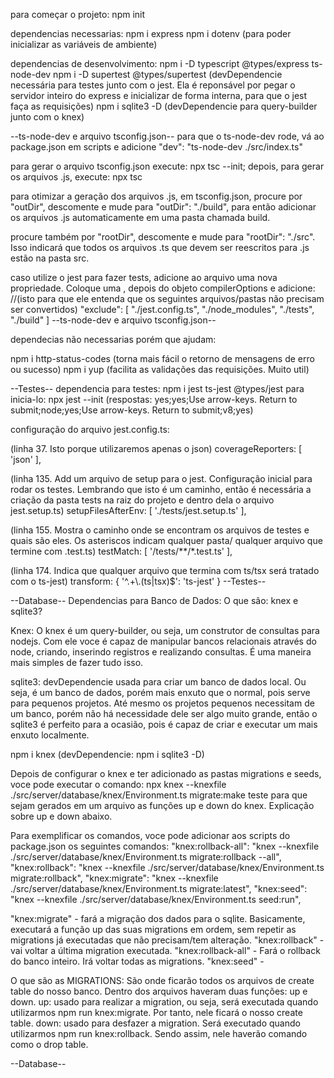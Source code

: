 para começar o projeto: npm init

dependencias necessarias: 
 npm i express
 npm i dotenv (para poder inicializar as variáveis de ambiente)

dependencias de desenvolvimento: 
 npm i -D typescript @types/express ts-node-dev
 npm i -D supertest @types/supertest (devDependencie necessária para testes junto com o jest. Ela é reponsável por pegar o servidor inteiro do express e inicializar de forma interna, para que o jest faça as requisições)
 npm i sqlite3 -D (devDependencie para query-builder junto com o knex)


--ts-node-dev e arquivo tsconfig.json--
para que o ts-node-dev rode, vá ao package.json em scripts e adicione "dev": "ts-node-dev ./src/index.ts"

para gerar o arquivo tsconfig.json execute: npx tsc --init; depois, para gerar os arquivos .js, execute: npx tsc

 para otimizar a geração dos arquivos .js, em tsconfig.json, procure por "outDir", descomente e mude para "outDir": "./build", para então adicionar os arquivos .js automaticamente em uma pasta chamada build.

 procure também por "rootDir", descomente e mude para "rootDir": "./src". Isso indicará que todos os arquivos .ts que devem ser reescritos para .js estão na pasta src.

 caso utilize o jest para fazer tests, adicione ao arquivo uma nova propriedade. Coloque uma , depois do objeto compilerOptions e adicione:
 //(isto para que ele entenda que os seguintes arquivos/pastas não precisam ser convertidos)
 "exclude": [
    "./jest.config.ts",
    "./node_modules",
    "./tests",
    "./build"
  ]
--ts-node-dev e arquivo tsconfig.json--

dependecias não necessarias porém que ajudam:

 npm i http-status-codes (torna mais fácil o retorno de mensagens de erro ou sucesso)
 npm i yup (facilita as validações das requisições. Muito util)


--Testes--
dependencia para testes:
 npm i jest ts-jest @types/jest
 para inicia-lo: npx jest --init (respostas: yes;yes;Use arrow-keys. Return to submit;node;yes;Use arrow-keys. Return to submit;v8;yes)

 configuração do arquivo jest.config.ts:

  (linha 37. Isto porque utilizaremos apenas o json)
  coverageReporters: [
   'json'
  ],

  (linha 135. Add um arquivo de setup para o jest. Configuração inicial para rodar os testes. Lembrando que isto é um caminho, então é necessária a criação da pasta tests na raiz do projeto e dentro dela o arquivo jest.setup.ts)
  setupFilesAfterEnv: [
    './tests/jest.setup.ts'
  ],

  (linha 155. Mostra o caminho onde se encontram os arquivos de testes e quais são eles. Os asteriscos indicam qualquer pasta/ qualquer arquivo que termine com .test.ts)
  testMatch: [
    '<rootDir>/tests/**/*.test.ts'
  ],

  (linha 174. Indica que qualquer arquivo que termina com ts/tsx será tratado com o ts-jest)
  transform: {
    '^.+\\.(ts|tsx)$': 'ts-jest'
  }
--Testes--

--Database--
Dependencias para Banco de Dados:
 O que são: knex e sqlite3?

 Knex: O knex é um query-builder, ou seja, um construtor de consultas para nodejs. Com ele voce é capaz de manipular bancos relacionais através do node, criando, inserindo registros e realizando consultas. É uma maneira mais simples de fazer tudo isso.

 sqlite3: devDependencie usada para criar um banco de dados local. Ou seja, é um banco de dados, porém mais enxuto que o normal, pois serve para pequenos projetos. Até mesmo os projetos pequenos necessitam de um banco, porém não há necessidade dele ser algo muito grande, então o sqlite3 é perfeito para a ocasião, pois é capaz de criar e executar um mais enxuto localmente.

 npm i knex (devDependencie: npm i sqlite3 -D)

 Depois de configurar o knex e ter adicionado as pastas migrations e seeds, voce pode executar o comando:
 npx knex --knexfile ./src/server/database/knex/Environment.ts migrate:make teste
 para que sejam gerados em um arquivo as funções up e down do knex. Explicação sobre up e down abaixo.

 Para exemplificar os comandos, voce pode adicionar aos scripts do package.json os seguintes comandos:
  "knex:rollback-all": "knex --knexfile ./src/server/database/knex/Environment.ts migrate:rollback --all",
  "knex:rollback": "knex --knexfile ./src/server/database/knex/Environment.ts migrate:rollback",
  "knex:migrate": "knex --knexfile ./src/server/database/knex/Environment.ts migrate:latest",
  "knex:seed": "knex --knexfile ./src/server/database/knex/Environment.ts seed:run",

  "knex:migrate" - fará a migração dos dados para o sqlite. Basicamente, executará a função up das suas migrations em ordem, sem repetir as migrations já executadas que não precisam/tem alteração.
  "knex:rollback" - vai voltar a última migration executada.
  "knex:rollback-all" - Fará o rollback do banco inteiro. Irá voltar todas as migrations.
  "knex:seed" - 

 O que são as MIGRATIONS: São onde ficarão todos os arquivos de create table do nosso banco. Dentro dos arquivos haveram duas funções: up e down.
 up: usado para realizar a migration, ou seja, será executada quando utilizarmos npm run knex:migrate. Por tanto, nele ficará o nosso create table.
 down: usado para desfazer a migration. Será executado quando utilizarmos npm run knex:rollback. Sendo assim, nele haverão comando como o drop table.

--Database--